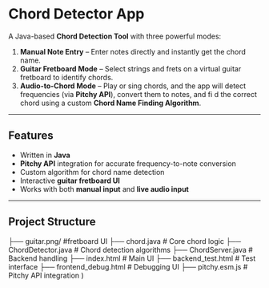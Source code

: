 # Chord Detector App  

A Java-based **Chord Detection Tool** with three powerful modes:  

1. **Manual Note Entry** – Enter notes directly and instantly get the chord name.  
2. **Guitar Fretboard Mode** – Select strings and frets on a virtual guitar fretboard to identify chords.  
3. **Audio-to-Chord Mode** – Play or sing chords, and the app will detect frequencies (via **Pitchy API**), convert them to notes, and fi
d the correct chord using a custom **Chord Name Finding Algorithm**.  

---

##  Features  
- Written in **Java**  
- **Pitchy API** integration for accurate frequency-to-note conversion  
- Custom algorithm for chord name detection  
- Interactive **guitar fretboard UI**  
- Works with both **manual input** and **live audio input**  

---

## Project Structure  
├── guitar.png/ #fretboard UI
├── chord.java # Core chord logic
├── ChordDetector.java # Chord detection algorithms
├── ChordServer.java # Backend handling
├── index.html # Main UI
├── backend_test.html # Test interface
├── frontend_debug.html # Debugging UI
├── pitchy.esm.js # Pitchy API integration
)

